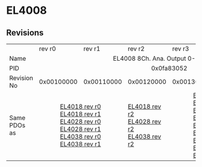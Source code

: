# EL4008

## Revisions
<table>
<tr>
<td></td>
<td>rev r0</td>
<td>rev r1</td>
<td>rev r2</td>
<td>rev r3</td>
<td>rev r4</td>
<td>rev r5</td>
</tr>
<tr>
<td>Name</td>
<td colspan=6 align="center">EL4008 8Ch. Ana. Output 0-10V, 12bit</td>
</tr>
<tr>
<td>PID</td>
<td colspan=6 align="center">0x0fa83052</td>
</tr>
<tr>
<td>Revision No</td>
<td>0x00100000</td>
<td>0x00110000</td>
<td>0x00120000</td>
<td>0x00130000</td>
<td>0x00140000</td>
<td>0x00150000</td>
</tr>
<tr>
<td>Same PDOs as</td>
<td colspan=2 align="center"><a href="EL4018.md">EL4018 rev r0</a><br/><a href="EL4018.md">EL4018 rev r1</a><br/><a href="EL4028.md">EL4028 rev r0</a><br/><a href="EL4028.md">EL4028 rev r1</a><br/><a href="EL4038.md">EL4038 rev r0</a><br/><a href="EL4038.md">EL4038 rev r1</a></td>
<td><a href="EL4018.md">EL4018 rev r2</a><br/><a href="EL4028.md">EL4028 rev r2</a><br/><a href="EL4038.md">EL4038 rev r2</a></td>
<td colspan=2 align="center"><a href="EJ4008.md">EJ4008 rev r4</a><br/><a href="EJ4018.md">EJ4018 rev r0</a><br/><a href="EL4018.md">EL4018 rev r3</a><br/><a href="EL4018.md">EL4018 rev r4</a><br/><a href="EL4028.md">EL4028 rev r3</a><br/><a href="EL4028.md">EL4028 rev r4</a><br/><a href="EL4028.md">EL4028 rev r5</a><br/><a href="EL4038.md">EL4038 rev r3</a><br/><a href="EL4038.md">EL4038 rev r4</a></td>
<td><a href="EL4018.md">EL4018 rev r5</a><br/><a href="EL4028.md">EL4028 rev r6</a><br/><a href="EL4038.md">EL4038 rev r5</a></td>
</tr>
</table>
